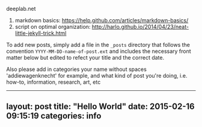 deeplab.net


1.  markdown basics: https://help.github.com/articles/markdown-basics/
2.  script on optimal organization: http://harlo.github.io/2014/04/23/neat-little-jekyll-trick.html


To add new posts, simply add a file in the `_posts` directory that follows the convention `YYYY-MM-DD-name-of-post.ext` and includes the necessary front matter below but edited to refect your title and the correct date.

Also please add in categories your name without spaces 'addiewagenknecht' for example, and what kind of post you're doing, i.e. how-to, information, research, art, etc

  ---
  layout: post
  title:  "Hello World"
  date:   2015-02-16 09:15:19
  categories: info
  ---
